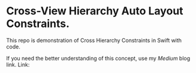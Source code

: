 # Cross-View Hierarchy Auto Layout Constraints.
This repo is demonstration of Cross Hierarchy Constraints in Swift with code.

If you need the better understanding of this concept, use my *Medium* blog link.
Link: 

